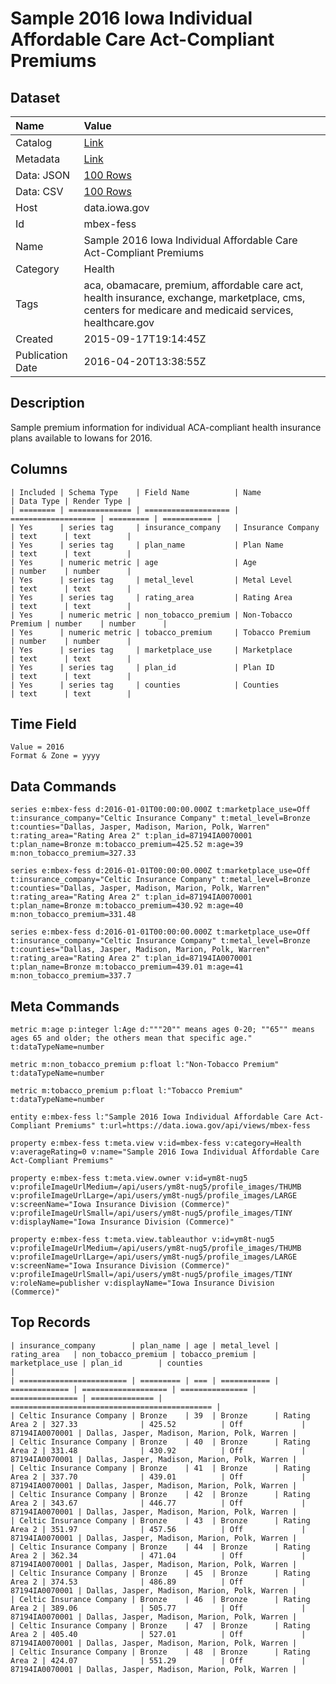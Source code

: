 # Sample 2016 Iowa Individual Affordable Care Act-Compliant Premiums

## Dataset

| Name | Value |
| :--- | :---- |
| Catalog | [Link](https://catalog.data.gov/dataset/sample-2016-iowa-individual-affordable-care-act-compliant-premiums) |
| Metadata | [Link](https://data.iowa.gov/api/views/mbex-fess) |
| Data: JSON | [100 Rows](https://data.iowa.gov/api/views/mbex-fess/rows.json?max_rows=100) |
| Data: CSV | [100 Rows](https://data.iowa.gov/api/views/mbex-fess/rows.csv?max_rows=100) |
| Host | data.iowa.gov |
| Id | mbex-fess |
| Name | Sample 2016 Iowa Individual Affordable Care Act-Compliant Premiums |
| Category | Health |
| Tags | aca, obamacare, premium, affordable care act, health insurance, exchange, marketplace, cms, centers for medicare and medicaid services, healthcare.gov |
| Created | 2015-09-17T19:14:45Z |
| Publication Date | 2016-04-20T13:38:55Z |

## Description

Sample premium information for individual ACA-compliant health insurance plans available to Iowans for 2016.

## Columns

```ls
| Included | Schema Type    | Field Name          | Name                | Data Type | Render Type |
| ======== | ============== | =================== | =================== | ========= | =========== |
| Yes      | series tag     | insurance_company   | Insurance Company   | text      | text        |
| Yes      | series tag     | plan_name           | Plan Name           | text      | text        |
| Yes      | numeric metric | age                 | Age                 | number    | number      |
| Yes      | series tag     | metal_level         | Metal Level         | text      | text        |
| Yes      | series tag     | rating_area         | Rating Area         | text      | text        |
| Yes      | numeric metric | non_tobacco_premium | Non-Tobacco Premium | number    | number      |
| Yes      | numeric metric | tobacco_premium     | Tobacco Premium     | number    | number      |
| Yes      | series tag     | marketplace_use     | Marketplace         | text      | text        |
| Yes      | series tag     | plan_id             | Plan ID             | text      | text        |
| Yes      | series tag     | counties            | Counties            | text      | text        |
```

## Time Field

```ls
Value = 2016
Format & Zone = yyyy
```

## Data Commands

```ls
series e:mbex-fess d:2016-01-01T00:00:00.000Z t:marketplace_use=Off t:insurance_company="Celtic Insurance Company" t:metal_level=Bronze t:counties="Dallas, Jasper, Madison, Marion, Polk, Warren" t:rating_area="Rating Area 2" t:plan_id=87194IA0070001 t:plan_name=Bronze m:tobacco_premium=425.52 m:age=39 m:non_tobacco_premium=327.33

series e:mbex-fess d:2016-01-01T00:00:00.000Z t:marketplace_use=Off t:insurance_company="Celtic Insurance Company" t:metal_level=Bronze t:counties="Dallas, Jasper, Madison, Marion, Polk, Warren" t:rating_area="Rating Area 2" t:plan_id=87194IA0070001 t:plan_name=Bronze m:tobacco_premium=430.92 m:age=40 m:non_tobacco_premium=331.48

series e:mbex-fess d:2016-01-01T00:00:00.000Z t:marketplace_use=Off t:insurance_company="Celtic Insurance Company" t:metal_level=Bronze t:counties="Dallas, Jasper, Madison, Marion, Polk, Warren" t:rating_area="Rating Area 2" t:plan_id=87194IA0070001 t:plan_name=Bronze m:tobacco_premium=439.01 m:age=41 m:non_tobacco_premium=337.7
```

## Meta Commands

```ls
metric m:age p:integer l:Age d:"""20"" means ages 0-20; ""65"" means ages 65 and older; the others mean that specific age." t:dataTypeName=number

metric m:non_tobacco_premium p:float l:"Non-Tobacco Premium" t:dataTypeName=number

metric m:tobacco_premium p:float l:"Tobacco Premium" t:dataTypeName=number

entity e:mbex-fess l:"Sample 2016 Iowa Individual Affordable Care Act-Compliant Premiums" t:url=https://data.iowa.gov/api/views/mbex-fess

property e:mbex-fess t:meta.view v:id=mbex-fess v:category=Health v:averageRating=0 v:name="Sample 2016 Iowa Individual Affordable Care Act-Compliant Premiums"

property e:mbex-fess t:meta.view.owner v:id=ym8t-nug5 v:profileImageUrlMedium=/api/users/ym8t-nug5/profile_images/THUMB v:profileImageUrlLarge=/api/users/ym8t-nug5/profile_images/LARGE v:screenName="Iowa Insurance Division (Commerce)" v:profileImageUrlSmall=/api/users/ym8t-nug5/profile_images/TINY v:displayName="Iowa Insurance Division (Commerce)"

property e:mbex-fess t:meta.view.tableauthor v:id=ym8t-nug5 v:profileImageUrlMedium=/api/users/ym8t-nug5/profile_images/THUMB v:profileImageUrlLarge=/api/users/ym8t-nug5/profile_images/LARGE v:screenName="Iowa Insurance Division (Commerce)" v:profileImageUrlSmall=/api/users/ym8t-nug5/profile_images/TINY v:roleName=publisher v:displayName="Iowa Insurance Division (Commerce)"
```

## Top Records

```ls
| insurance_company        | plan_name | age | metal_level | rating_area   | non_tobacco_premium | tobacco_premium | marketplace_use | plan_id        | counties                                      | 
| ======================== | ========= | === | =========== | ============= | =================== | =============== | =============== | ============== | ============================================= | 
| Celtic Insurance Company | Bronze    | 39  | Bronze      | Rating Area 2 | 327.33              | 425.52          | Off             | 87194IA0070001 | Dallas, Jasper, Madison, Marion, Polk, Warren | 
| Celtic Insurance Company | Bronze    | 40  | Bronze      | Rating Area 2 | 331.48              | 430.92          | Off             | 87194IA0070001 | Dallas, Jasper, Madison, Marion, Polk, Warren | 
| Celtic Insurance Company | Bronze    | 41  | Bronze      | Rating Area 2 | 337.70              | 439.01          | Off             | 87194IA0070001 | Dallas, Jasper, Madison, Marion, Polk, Warren | 
| Celtic Insurance Company | Bronze    | 42  | Bronze      | Rating Area 2 | 343.67              | 446.77          | Off             | 87194IA0070001 | Dallas, Jasper, Madison, Marion, Polk, Warren | 
| Celtic Insurance Company | Bronze    | 43  | Bronze      | Rating Area 2 | 351.97              | 457.56          | Off             | 87194IA0070001 | Dallas, Jasper, Madison, Marion, Polk, Warren | 
| Celtic Insurance Company | Bronze    | 44  | Bronze      | Rating Area 2 | 362.34              | 471.04          | Off             | 87194IA0070001 | Dallas, Jasper, Madison, Marion, Polk, Warren | 
| Celtic Insurance Company | Bronze    | 45  | Bronze      | Rating Area 2 | 374.53              | 486.89          | Off             | 87194IA0070001 | Dallas, Jasper, Madison, Marion, Polk, Warren | 
| Celtic Insurance Company | Bronze    | 46  | Bronze      | Rating Area 2 | 389.06              | 505.77          | Off             | 87194IA0070001 | Dallas, Jasper, Madison, Marion, Polk, Warren | 
| Celtic Insurance Company | Bronze    | 47  | Bronze      | Rating Area 2 | 405.40              | 527.01          | Off             | 87194IA0070001 | Dallas, Jasper, Madison, Marion, Polk, Warren | 
| Celtic Insurance Company | Bronze    | 48  | Bronze      | Rating Area 2 | 424.07              | 551.29          | Off             | 87194IA0070001 | Dallas, Jasper, Madison, Marion, Polk, Warren | 
```
